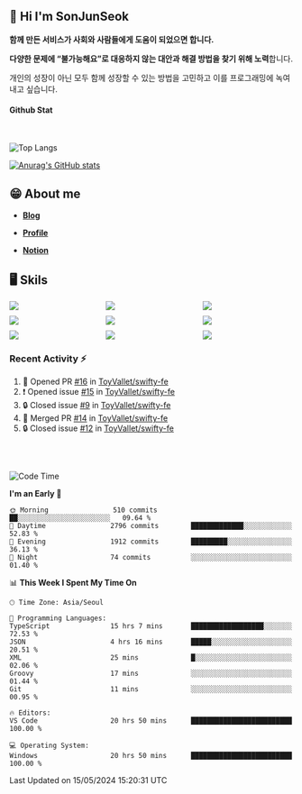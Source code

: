 ## 👋 Hi I'm SonJunSeok

**함께 만든 서비스가 사회와 사람들에게 도움이 되었으면 합니다.** 

**다양한 문제에 “불가능해요”로 대응하지 않는 대안과 해결 방법을 찾기 위해 노력**합니다. 

개인의 성장이 아닌 모두 함께 성장할 수 있는 방법을 고민하고 이를 프로그래밍에 녹여내고 싶습니다.

#### Github Stat
<div style="margin-top:50px;">

![Top Langs](https://github-readme-stats.vercel.app/api/top-langs/?username=kd02109&layout=compact&bg_color=dbf4ff&title_color=67adcc&text_color=67adcc&hide_border=true&show_icons=true&icon_color=67adcc&rank_icon=github&count_private=true&card_width=400px&card_height=300px)

[![Anurag's GitHub stats](https://github-readme-stats.vercel.app/api?username=kd02109&bg_color=dbf4ff&title_color=67adcc&text_color=67adcc&hide_border=true&show_icons=true&icon_color=67adcc&rank_icon=github&count_private=true&card_width=250px)](https://github.com/anuraghazra/github-readme-stats)


</div>



## 😁 About me
-  <a href="https://sonblog.vercel.app/" target="_blank"><strong>Blog</strong></a>

-  <a href="https://nostalgic-marquis-7af.notion.site/Frontend-Engineer-ec9b6e38c7824e7fb7f6fca4fc8564a5?pvs=74" target="_blank"><strong>Profile</strong></a>

-  <a href="https://nostalgic-marquis-7af.notion.site/Front-End-f0f3b7fcec3045c482c1cd33dfcf2abc?pvs=74" target="_blank"><strong>Notion</strong></a>

## 🖥️ Skils


<div style="display:grid; grid-template-rows:repeat(3, 1fr); grid-template-columns:repeat(3, 1fr); gap:10px">
  <img src="https://img.shields.io/badge/javascript-F7DF1E?style=flat-square&logo=javascript&logoColor=black"> 
  <img src="https://img.shields.io/badge/typescript-3178C6?style=flat-square&logo=typescript&logoColor=white"/>
  <img src="https://img.shields.io/badge/react-61DAFB?style=flat-square&logo=react&logoColor=black"/>
  <img src="https://img.shields.io/badge/redux-764ABC?style=flat-square&logo=redux&logoColor=white"/>
  <img src="https://img.shields.io/badge/styledcomponents-DB7093?style=flat-square&logo=styledcomponents&logoColor=white"/>
  <img src="https://img.shields.io/badge/tailwindcss-06B6D4?style=flat-square&logo=tailwindcss&logoColor=white"/>
  <img src="https://img.shields.io/badge/reactquery-FF4154?style=flat-square&logo=reactquery&logoColor=white"/>
  <img src="https://img.shields.io/badge/Next.js-B4B4DC?style=flat&logo=Next.js&logoColor=black"/>
  <img src="https://img.shields.io/badge/reactrouter-CA4245?style=flat-square&logo=reactrouter&logoColor=white"/>
</div>

### Recent Activity :zap:
<!--START_SECTION:activity-->
1. 💪 Opened PR [#16](https://github.com/ToyVallet/swifty-fe/pull/16) in [ToyVallet/swifty-fe](https://github.com/ToyVallet/swifty-fe)
2. ❗ Opened issue [#15](https://github.com/ToyVallet/swifty-fe/issues/15) in [ToyVallet/swifty-fe](https://github.com/ToyVallet/swifty-fe)
3. 🔒 Closed issue [#9](https://github.com/ToyVallet/swifty-fe/issues/9) in [ToyVallet/swifty-fe](https://github.com/ToyVallet/swifty-fe)
4. 🎉 Merged PR [#14](https://github.com/ToyVallet/swifty-fe/pull/14) in [ToyVallet/swifty-fe](https://github.com/ToyVallet/swifty-fe)
5. 🔒 Closed issue [#12](https://github.com/ToyVallet/swifty-fe/issues/12) in [ToyVallet/swifty-fe](https://github.com/ToyVallet/swifty-fe)
<!--END_SECTION:activity-->

<br/>
<br/>

<!--START_SECTION:waka-->
![Code Time](http://img.shields.io/badge/Code%20Time-1%2C689%20hrs%2056%20mins-blue)

**I'm an Early 🐤** 

```text
🌞 Morning                510 commits         ██░░░░░░░░░░░░░░░░░░░░░░░   09.64 % 
🌆 Daytime                2796 commits        █████████████░░░░░░░░░░░░   52.83 % 
🌃 Evening                1912 commits        █████████░░░░░░░░░░░░░░░░   36.13 % 
🌙 Night                  74 commits          ░░░░░░░░░░░░░░░░░░░░░░░░░   01.40 % 
```


📊 **This Week I Spent My Time On** 

```text
🕑︎ Time Zone: Asia/Seoul

💬 Programming Languages: 
TypeScript               15 hrs 7 mins       ██████████████████░░░░░░░   72.53 % 
JSON                     4 hrs 16 mins       █████░░░░░░░░░░░░░░░░░░░░   20.51 % 
XML                      25 mins             █░░░░░░░░░░░░░░░░░░░░░░░░   02.06 % 
Groovy                   17 mins             ░░░░░░░░░░░░░░░░░░░░░░░░░   01.44 % 
Git                      11 mins             ░░░░░░░░░░░░░░░░░░░░░░░░░   00.95 % 

🔥 Editors: 
VS Code                  20 hrs 50 mins      █████████████████████████   100.00 % 

💻 Operating System: 
Windows                  20 hrs 50 mins      █████████████████████████   100.00 % 
```


 Last Updated on 15/05/2024 15:20:31 UTC
<!--END_SECTION:waka-->
